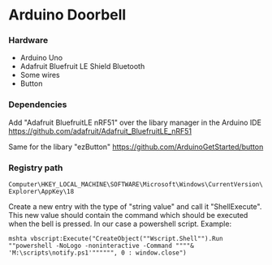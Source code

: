 # Arduino Doorbell

### Hardware
- Arduino Uno
- Adafruit Bluefruit LE Shield Bluetooth
- Some wires
- Button

### Dependencies
Add "Adafruit BluefruitLE nRF51" over the libary manager in the Arduino IDE
https://github.com/adafruit/Adafruit_BluefruitLE_nRF51

Same for the libary "ezButton"
https://github.com/ArduinoGetStarted/button

### Registry path
`Computer\HKEY_LOCAL_MACHINE\SOFTWARE\Microsoft\Windows\CurrentVersion\Explorer\AppKey\18`

Create a new entry with the type of "string value" and call it "ShellExecute".
This new value should contain the command which should be executed when the 
bell is pressed. In our case a powershell script. Example:

`mshta vbscript:Execute("CreateObject(""Wscript.Shell"").Run ""powershell -NoLogo -noninteractive -Command """"& 'M:\scripts\notify.ps1'"""""", 0 : window.close")`